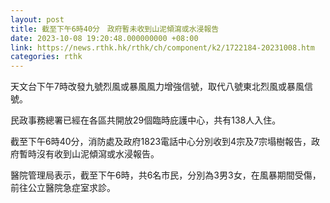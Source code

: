 ```yaml
---
layout: post
title: 截至下午6時40分　政府暫未收到山泥傾瀉或水浸報告
date: 2023-10-08 19:20:48.000000000 +08:00
link: https://news.rthk.hk/rthk/ch/component/k2/1722184-20231008.htm
categories: rthk
---
```


天文台下午7時改發九號烈風或暴風風力增強信號，取代八號東北烈風或暴風信號。

民政事務總署已經在各區共開放29個臨時庇護中心，共有138人入住。

截至下午6時40分，消防處及政府1823電話中心分別收到4宗及7宗塌樹報告，政府暫時沒有收到山泥傾瀉或水浸報告。

醫院管理局表示，截至下午6時，共6名市民，分別為3男3女，在風暴期間受傷，前往公立醫院急症室求診。
